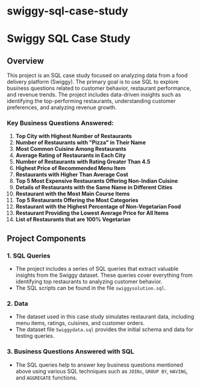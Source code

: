 # swiggy-sql-case-study

# Swiggy SQL Case Study

## Overview
This project is an SQL case study focused on analyzing data from a food delivery platform (Swiggy). The primary goal is to use SQL to explore business questions related to customer behavior, restaurant performance, and revenue trends. The project includes data-driven insights such as identifying the top-performing restaurants, understanding customer preferences, and analyzing revenue growth.

### Key Business Questions Answered:
1. **Top City with Highest Number of Restaurants**
2. **Number of Restaurants with "Pizza" in Their Name**
3. **Most Common Cuisine Among Restaurants**
4. **Average Rating of Restaurants in Each City**
5. **Number of Restaurants with Rating Greater Than 4.5**
6. **Highest Price of Recommended Menu Item**
7. **Restaurants with Higher Than Average Cost**
8. **Top 5 Most Expensive Restaurants Offering Non-Indian Cuisine**
9. **Details of Restaurants with the Same Name in Different Cities**
10. **Restaurant with the Most Main Course Items**
11. **Top 5 Restaurants Offering the Most Categories**
12. **Restaurant with the Highest Percentage of Non-Vegetarian Food**
13. **Restaurant Providing the Lowest Average Price for All Items**
14. **List of Restaurants that are 100% Vegetarian**

## Project Components

### 1. SQL Queries
- The project includes a series of SQL queries that extract valuable insights from the Swiggy dataset. These queries cover everything from identifying top restaurants to analyzing customer behavior.
- The SQL scripts can be found in the file `swiggysolution.sql`.

### 2. Data
- The dataset used in this case study simulates restaurant data, including menu items, ratings, cuisines, and customer orders.
- The dataset file `Swiggydata.sql` provides the initial schema and data for testing queries.

### 3. Business Questions Answered with SQL
- The SQL queries help to answer key business questions mentioned above using various SQL techniques such as `JOINs`, `GROUP BY`, `HAVING`, and `AGGREGATE` functions.


